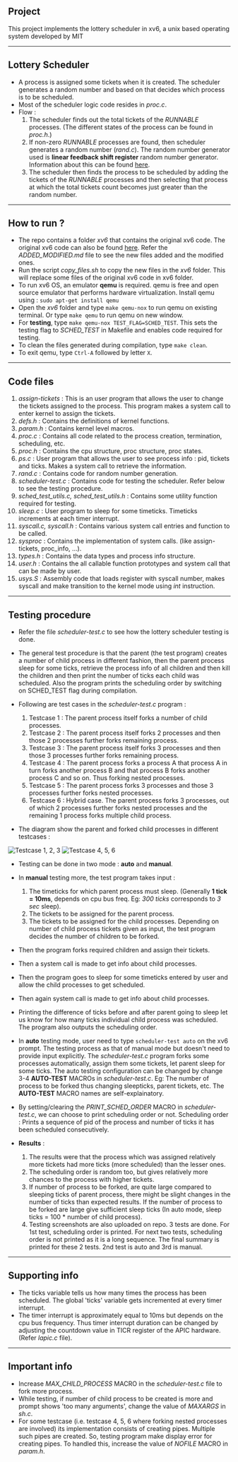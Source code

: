 ## Project

This project implements the lottery scheduler in xv6, a unix based operating system developed by MIT

---

## Lottery Scheduler

- A process is assigned some tickets when it is created. The scheduler generates
  a random number and based on that decides which process is to be scheduled.
- Most of the scheduler logic code resides in *proc.c*.
- Flow :
  1. The scheduler finds out the total tickets of the *RUNNABLE* processes.
  (The different states of the process can be found in *proc.h*.)
  2. If non-zero *RUNNABLE* processes are found, then scheduler generates a random
  number (*rand.c*). The random number generator used is **linear feedback shift
  register** random number generator. Information about this can be found [here](https://en.wikipedia.org/wiki/Linear-feedback_shift_register).
  3. The scheduler then finds the process to be scheduled by adding the tickets
  of the *RUNNABLE* processes and then selecting that process at which the total
  tickets count becomes just greater than the random number.

---

## How to run ?

- The repo contains a folder *xv6* that contains the original xv6 code. The
  original xv6 code can also be found [here](https://github.com/mit-pdos/xv6-public.).
  Refer the *ADDED_MODIFIED.md* file to see the new files added and the modified
  ones.
- Run the script *copy_files.sh* to copy the new files in the *xv6* folder. This
  will replace some files of the original xv6 code in xv6 folder.
- To run xv6 OS, an emulator **qemu** is required. qemu is free and open source
  emulator that performs hardware virtualization. Install qemu using : `sudo apt-get install qemu`
- Open the *xv6* folder and type `make qemu-nox` to run qemu on existing
  terminal. Or type `make qemu` to run qemu on new window.
- For **testing**, type `make qemu-nox TEST_FLAG=SCHED_TEST`. This sets the
  testing flag to *SCHED_TEST* in Makefile and enables code required for testing.
- To clean the files generated during compilation, type `make clean`.
- To exit qemu, type `Ctrl-A` followed by letter `X`.

---

## Code files

1. *assign-tickets* : This is an user program that allows the user to change the
   tickets assigned to the process. This program makes a system call to enter
   kernel to assign the tickets.
2. *defs.h* : Contains the definitions of kernel functions.
3. *param.h* : Contains kernel level macros.
4. *proc.c* : Contains all code related to the process creation, termination,
   scheduling, etc.
5. *proc.h* : Contains the cpu structure, proc structure, proc states.
6. *ps.c* : User program that allows the user to see process info : pid, tickets
   and ticks. Makes a system call to retrieve the information.
7. *rand.c* : Contains code for random number generation.
8. *scheduler-test.c* : Contains code for testing the scheduler. Refer below to
   see the testing procedure.
9. *sched_test_utils.c, sched_test_utils.h* : Contains some utility function
   required for testing.
10. *sleep.c* : User program to sleep for some timeticks. Timeticks increments at
   each timer interrupt.
11. *syscall.c, syscall.h* : Contains various system call entries and function
    to be called.
12. *sysproc* : Contains the implementation of system calls. (like
    assign-tickets, proc_info, ...).
13. *types.h* : Contains the data types and process info structure.
14. *user.h* : Contains the all callable function prototypes and system call
    that can be made by user.
15. *usys.S* : Assembly code that loads register with syscall number, makes
   syscall and make transition to the kernel mode using *int* instruction.

---

## Testing procedure

- Refer the file *scheduler-test.c* to see how the lottery scheduler testing is
  done.
- The general test procedure is that the parent (the test program) creates a
  number of child process in different fashion, then the parent process
  sleep for some ticks, retrieve the process info of all children and then kill
  the children and then print the number of ticks each child was scheduled. Also
  the program prints the scheduling order by switching on SCHED_TEST flag during
  compilation.

- Following are test cases in the *scheduler-test.c* program :
    1. Testcase 1 : The parent process itself forks a number of child processes.
    2. Testcase 2 : The parent process itself forks 2 processes and then those
       2 processes further forks remaining process.
    3. Testcase 3 : The parent process itself forks 3 processes and then those
       3 processes further forks remaining process.
    4. Testcase 4 : The parent process forks a process A that process A in turn
       forks another process B and that process B forks another process C and so
       on. Thus forking nested processes.
    5. Testcase 5 : The parent process forks 3 processes and those 3 processes
       further forks nested processes.
    6. Testcase 6 : Hybrid case. The parent process forks 3 processes, out
       of which 2 processes further forks nested processes and the remaining 1
       process forks multiple child process.
- The diagram show the parent and forked child processes in different testcases :

![Testcase 1, 2, 3](./diagram1.png)
![Testcase 4, 5, 6](./diagram2.png)

- Testing can be done in two mode : **auto** and **manual**.
- In **manual** testing more, the test program takes input :
    1. The timeticks for which parent process must sleep. (Generally **1 tick = 10ms**,
   depends on cpu bus freq. Eg: *300 ticks* corresponds to *3 sec* sleep).
    2. The tickets to be assigned for the parent process.
    3. The tickets to be assigned for the child processes. Depending on number
       of child process tickets given as input, the test program decides the
       number of children to be forked.
- Then the program forks required children and assign their tickets.
- Then a system call is made to get info about child processes.
- Then the program goes to sleep for some timeticks entered by user and allow
  the child processes to get scheduled.
- Then again system call is made to get info about child processes.
- Printing the difference of ticks before and after parent going to sleep let us
  know for how many ticks individual child process was scheduled. The program
  also outputs the scheduling order.

- In **auto** testing mode, user need to type `scheduler-test auto` on the xv6
  prompt. The testing process as that of manual mode but doesn't need to provide
  input explicitly.
  The *scheduler-test.c* program forks some processes automatically,
  assign them some tickets, let parent sleep for some ticks. The auto testing
  configuration can be changed by change 3-4 **AUTO-TEST** MACROs in
  *scheduler-test.c*. Eg: The number of process to be forked thus changing
  sleepticks, parent tickets, etc. The **AUTO-TEST** MACRO names are self-explainatory.

- By setting/clearing the *PRINT_SCHED_ORDER* MACRO in *scheduler-test.c*, we
  can choose to print scheduling order or not. Scheduling order : Prints a
  sequence of pid of the process and number of ticks it has been scheduled
  consecutively.

- **Results** :
    1. The results were that the process which was assigned relatively more
    tickets had more ticks (more scheduled) than the lesser ones.
    2. The scheduling order is random too, but gives relatively more chances to
       the process with higher tickets.
    3. If number of process to be forked, are quite large compared to sleeping
       ticks of parent process, there might be slight changes in the number of
       ticks than expected results. If the number of process to be forked are
       large give sufficient sleep ticks (In auto mode, sleep ticks = 100 *
       number of child process).
    4. Testing screenshots are also uploaded on repo. 3 tests are done. For 1st
       test, scheduling order is printed. For next two tests, scheduling order
       is not printed as it is a long sequence. The final summary is printed for
       these 2 tests. 2nd test is auto and 3rd is manual.

---

## Supporting info

- The ticks variable tells us how many times the process has been scheduled. The
  global 'ticks' variable gets incremented at every timer interrupt.
- The timer interrupt is approximately equal to 10ms but depends on the cpu bus
  frequency. Thus timer interrupt duration can be changed by adjusting the
  countdown value in TICR register of the APIC hardware. (Refer *lapic.c* file).

---

## Important info

- Increase *MAX_CHILD_PROCESS* MACRO in the *scheduler-test.c* file to fork more
  process.
- While testing, if number of child process to be created is more and prompt
  shows 'too many arguments', change the value of *MAXARGS* in *sh.c*.
- For some testcase (i.e. testcase 4, 5, 6 where forking nested processes are
  involved) its implementation consists of creating pipes. Multiple such pipes
  are created. So, testing program make display error for creating pipes. To 
  handled this, increase the value of *NOFILE* MACRO in *param.h*.
